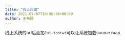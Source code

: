 ```yaml
---
title: "线上调试"
date: 2021-07-07T10:06:36+08:00
author: 王书硕
---
```


线上系统的url后面加`?ui-test=t`可以让系统加载source map